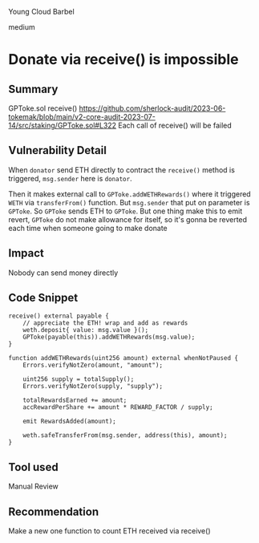 Young Cloud Barbel

medium

# Donate via receive() is impossible
## Summary
GPToke.sol
receive()
https://github.com/sherlock-audit/2023-06-tokemak/blob/main/v2-core-audit-2023-07-14/src/staking/GPToke.sol#L322
Each call of receive() will be failed

## Vulnerability Detail
When `donator` send ETH directly to contract the `receive()` method is triggered, `msg.sender` here is `donator`. 

Then it makes external call to `GPToke.addWETHRewards()` where it triggered `WETH` via `transferFrom()` function. But `msg.sender` that put on parameter is `GPToke`. So `GPToke` sends ETH to `GPToke`. But one thing make this to emit revert, `GPToke` do not make allowance for itself, so it's gonna be reverted each time when someone going to make donate

## Impact
Nobody can send money directly

## Code Snippet
    receive() external payable {
        // appreciate the ETH! wrap and add as rewards
        weth.deposit{ value: msg.value }();
        GPToke(payable(this)).addWETHRewards(msg.value);
    }

    function addWETHRewards(uint256 amount) external whenNotPaused {
        Errors.verifyNotZero(amount, "amount");

        uint256 supply = totalSupply();
        Errors.verifyNotZero(supply, "supply");

        totalRewardsEarned += amount;
        accRewardPerShare += amount * REWARD_FACTOR / supply;

        emit RewardsAdded(amount);

        weth.safeTransferFrom(msg.sender, address(this), amount);
    }
## Tool used

Manual Review

## Recommendation
Make a new one function to count ETH received via receive()
